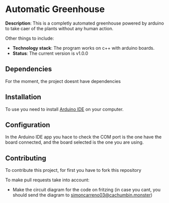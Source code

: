 # Automatic Greenhouse

**Description**:  This is a completly automated greenhouse powered by arduino to take caer of the plants without any human action.

Other things to include:

  - **Technology stack**: The program works on c++ with arduino boards.
  - **Status**:  The current version is v1.0.0

## Dependencies

For the moment, the project doesnt have dependencies

## Installation

To use you need to install [Arduino IDE](https://www.arduino.cc/en/software "Arduino IDE") on your computer.

## Configuration

In the Arduino IDE app you hace to check the COM port is the one have the board connected, and the board selected is the one you are using.

## Contributing

To contribute this project, for first you have to fork this repository

To make pull requests take into account: 

- Make the circuit diagram for the code on fritzing (in case you cant, you should send the diagram to simoncarreno03@cachumbin.monster)
